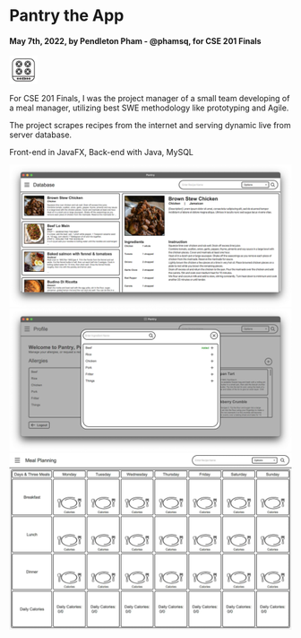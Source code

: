# Pantry the App
#### May 7th, 2022, by Pendleton Pham - @phamsq, for CSE 201 Finals

<img src="pantry.png" alt="drawing" width="50"/>

For CSE 201 Finals, I was the project manager of a small team developing of a meal manager,
utilizing best SWE methodology like prototyping and Agile.

The project scrapes recipes from the internet and serving dynamic live from server database.

Front-end in JavaFX, Back-end with Java, MySQL

![Alt text](./screenshot1.png "Title")
![Alt text](./screenshot3.png "Title")
![Alt text](./screenshot2.jpg "Title")


